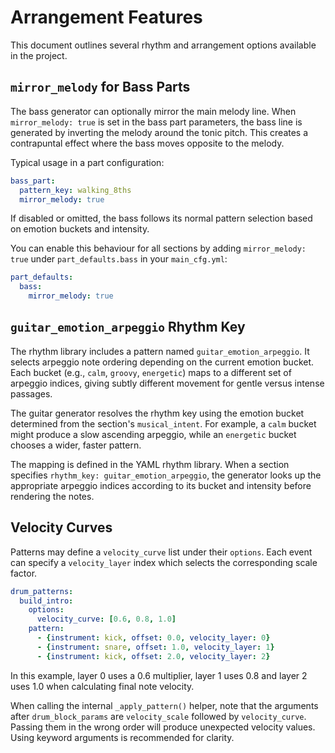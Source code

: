 # Arrangement Features

This document outlines several rhythm and arrangement options available in the project.

## `mirror_melody` for Bass Parts

The bass generator can optionally mirror the main melody line. When `mirror_melody: true` is set in the bass part parameters, the bass line is generated by inverting the melody around the tonic pitch. This creates a contrapuntal effect where the bass moves opposite to the melody.

Typical usage in a part configuration:

```yaml
bass_part:
  pattern_key: walking_8ths
  mirror_melody: true
```

If disabled or omitted, the bass follows its normal pattern selection based on emotion buckets and intensity.

You can enable this behaviour for all sections by adding `mirror_melody: true`
under `part_defaults.bass` in your `main_cfg.yml`:

```yaml
part_defaults:
  bass:
    mirror_melody: true
```

## `guitar_emotion_arpeggio` Rhythm Key

The rhythm library includes a pattern named `guitar_emotion_arpeggio`. It selects arpeggio note ordering depending on the current emotion bucket. Each bucket (e.g., `calm`, `groovy`, `energetic`) maps to a different set of arpeggio indices, giving subtly different movement for gentle versus intense passages.

The guitar generator resolves the rhythm key using the emotion bucket determined from the section's `musical_intent`. For example, a `calm` bucket might produce a slow ascending arpeggio, while an `energetic` bucket chooses a wider, faster pattern.

The mapping is defined in the YAML rhythm library. When a section specifies `rhythm_key: guitar_emotion_arpeggio`, the generator looks up the appropriate arpeggio indices according to its bucket and intensity before rendering the notes.

## Velocity Curves

Patterns may define a `velocity_curve` list under their `options`. Each event can specify a `velocity_layer` index which selects the corresponding scale factor.

```yaml
drum_patterns:
  build_intro:
    options:
      velocity_curve: [0.6, 0.8, 1.0]
    pattern:
      - {instrument: kick, offset: 0.0, velocity_layer: 0}
      - {instrument: snare, offset: 1.0, velocity_layer: 1}
      - {instrument: kick, offset: 2.0, velocity_layer: 2}
```

In this example, layer 0 uses a 0.6 multiplier, layer 1 uses 0.8 and layer 2 uses 1.0 when calculating final note velocity.

When calling the internal ``_apply_pattern()`` helper, note that the arguments
after ``drum_block_params`` are ``velocity_scale`` followed by
``velocity_curve``. Passing them in the wrong order will produce unexpected
velocity values. Using keyword arguments is recommended for clarity.
